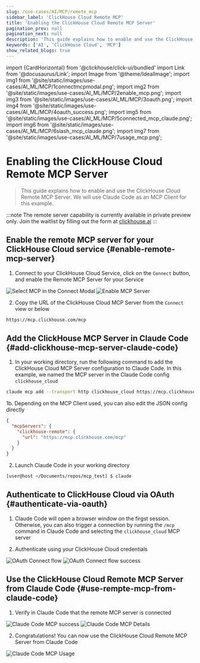 ```yaml
---
slug: /use-cases/AI/MCP/remote_mcp
sidebar_label: 'ClickHouse Cloud Remote MCP'
title: 'Enabling the ClickHouse Cloud Remote MCP Server'
pagination_prev: null
pagination_next: null
description: 'This guide explains how to enable and use the ClickHouse Cloud Remote MCP'
keywords: ['AI', 'ClickHouse Cloud', 'MCP']
show_related_blogs: true
---
```


import {CardHorizontal} from '@clickhouse/click-ui/bundled'
import Link from '@docusaurus/Link';
import Image from '@theme/IdealImage';
import img1 from '@site/static/images/use-cases/AI_ML/MCP/1connectmcpmodal.png';
import img2 from '@site/static/images/use-cases/AI_ML/MCP/2enable_mcp.png';
import img3 from '@site/static/images/use-cases/AI_ML/MCP/3oauth.png';
import img4 from '@site/static/images/use-cases/AI_ML/MCP/4oauth_success.png';
import img5 from '@site/static/images/use-cases/AI_ML/MCP/5connected_mcp_claude.png';
import img6 from '@site/static/images/use-cases/AI_ML/MCP/6slash_mcp_claude.png';
import img7 from '@site/static/images/use-cases/AI_ML/MCP/7usage_mcp.png';

# Enabling the ClickHouse Cloud Remote MCP Server

> This guide explains how to enable and use the ClickHouse Cloud Remote MCP Server. We will use Claude Code as an MCP Client for this example.

:::note 
The remote server capability is currently available in private preview only.
Join the waitlist by filling out the form at [clickhouse.ai](https://www.clickhouse.ai)
:::

<VerticalStepper headerLevel="h2">

## Enable the remote MCP server for your ClickHouse Cloud service {#enable-remote-mcp-server}

1. Connect to your ClickHouse Cloud Service, click on the `Connect` button, and enable the Remote MCP Server for your Service

<Image img={img1} alt="Select MCP in the Connect Modal" size="sm"/>

<Image img={img2} alt="Enable MCP Server" size="sm"/>

2. Copy the URL of the ClickHouse Cloud MCP Server from the `Connect` view or below

```bash 
https://mcp.clickhouse.com/mcp
```

## Add the ClickHouse MCP Server in Claude Code {#add-clickhouse-mcp-server-claude-code}

1. In your working directory, run the following command to add the ClickHouse Cloud MCP Server configuration to Claude Code. In this example, we named the MCP server in the Claude Code config `clickhouse_cloud`

```bash
claude mcp add --transport http clickhouse_cloud https://mcp.clickhouse.com/mcp
```

1b. Depending on the MCP Client used, you can also edit the JSON config directly

```json
{
  "mcpServers": {
    "clickhouse-remote": {
      "url": "https://mcp.clickhouse.com/mcp"
    }
  }
}
```

2. Launch Claude Code in your working directory

```bash
[user@host ~/Documents/repos/mcp_test] $ claude
```

## Authenticate to ClickHouse Cloud via OAuth {#authenticate-via-oauth}

1. Claude Code will open a browser window on the firgst session. Otherwise, you can also trigger a connection by running the `/mcp` command in Claude Code and selecting the `clickhouse_cloud` MCP server


2. Authenticate using your ClickHouse Cloud credentials

<Image img={img3} alt="OAuth Connect flow" size="sm"/>

<Image img={img4} alt="OAuth Connect flow success" size="sm"/>

## Use the ClickHouse Cloud Remote MCP Server from Claude Code {#use-rempte-mcp-from-claude-code}

1. Verify in Claude Code that the remote MCP server is connected

<Image img={img5} alt="Claude Code MCP success" size="sm"/>

<Image img={img6} alt="Claude Code MCP Details" size="sm"/>

2. Congratulations! You can now use the ClickHouse Cloud Remote MCP Server from Claude Code

<Image img={img7} alt="Claude Code MCP Usage" size="sm"/>


</VerticalStepper>
